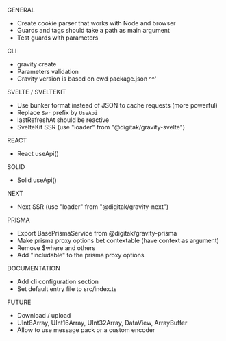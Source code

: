 GENERAL
- Create cookie parser that works with Node and browser
- Guards and tags should take a path as main argument
- Test guards with parameters

CLI
- gravity create
- Parameters validation
- Gravity version is based on cwd package.json ^^'

SVELTE / SVELTEKIT
- Use bunker format instead of JSON to cache requests (more powerful)
- Replace `Swr` prefix by `UseApi`
- lastRefreshAt should be reactive
- SvelteKit SSR (use "loader" from "@digitak/gravity-svelte")

REACT
- React useApi()

SOLID
- Solid useApi()

NEXT
- Next SSR (use "loader" from "@digitak/gravity-next")

PRISMA
- Export BasePrismaService from @digitak/gravity-prisma
- Make prisma proxy options bet contextable (have context as argument)
- Remove $where and others
- Add "includable" to the prisma proxy options

DOCUMENTATION
- Add cli configuration section
- Set default entry file to src/index.ts

FUTURE
- Download / upload
- UInt8Array, UInt16Array, UInt32Array, DataView, ArrayBuffer
- Allow to use message pack or a custom encoder
